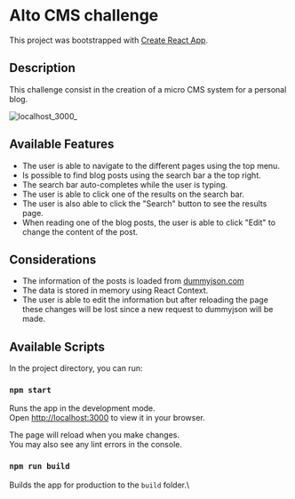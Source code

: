 # Alto CMS challenge

This project was bootstrapped with [Create React App](https://github.com/facebook/create-react-app).

## Description

This challenge consist in the creation of a micro CMS system for a personal
blog.

![localhost_3000_](https://user-images.githubusercontent.com/14167280/224724687-1aeeeed0-2d8c-4386-afa0-cd63335282fa.png)

## Available Features

* The user is able to navigate to the different pages using the top menu.
* Is possible to find blog posts using the search bar a the top right.
* The search bar auto-completes while the user is typing.
* The user is able to click one of the results on the search bar.
* The user is also able to click the "Search" button to see the results page.
* When reading one of the blog posts, the user is able to click "Edit" to change
  the content of the post.

## Considerations

* The information of the posts is loaded from
  [dummyjson.com](https://dummyjson.com/posts)
* The data is stored in memory using React Context.
* The user is able to edit the information but after reloading the page these
  changes will be lost since a new request to dummyjson will be made.

## Available Scripts

In the project directory, you can run:

### `npm start`

Runs the app in the development mode.\
Open [http://localhost:3000](http://localhost:3000) to view it in your browser.

The page will reload when you make changes.\
You may also see any lint errors in the console.

### `npm run build`

Builds the app for production to the `build` folder.\

